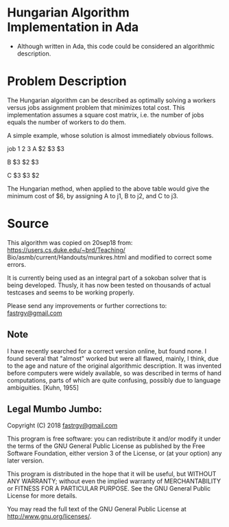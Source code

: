 
# Hungarian Algorithm Implementation in Ada

* Although written in Ada, this code could be considered an algorithmic description.


# Problem Description
The Hungarian algorithm can be described as optimally solving a workers versus jobs assignment problem that minimizes total cost.  This implementation assumes a square cost matrix, i.e. the number of jobs equals the number of workers to do them.

A simple example, whose solution is almost immediately obvious follows.

job	1	2	3
A	$2	$3	$3

B	$3	$2	$3

C	$3	$3	$2

The Hungarian method, when applied to the above table would give the minimum cost of $6, by assigning A to j1, B to j2, and C to j3.


# Source
This algorithm was copied on 20sep18 from:
https://users.cs.duke.edu/~brd/Teaching/
			Bio/asmb/current/Handouts/munkres.html
and modified to correct some errors.  

It is currently being used as an integral part of a sokoban solver that is being developed.  Thusly, it has now been tested on thousands of actual testcases and seems to be working properly.  

Please send any improvements or further corrections to:
<fastrgv@gmail.com>


## Note
I have recently searched for a correct version online, but found none.  I found several that "almost" worked but were all flawed, mainly, I think, due to the age and nature of the original algorithmic description.  It was invented before computers were widely available, so was described in terms of hand computations, parts of which are quite confusing, possibly due to language ambiguities. [Kuhn, 1955]


## Legal Mumbo Jumbo:

 Copyright (C) 2018  <fastrgv@gmail.com>

 This program is free software: you can redistribute it and/or modify
 it under the terms of the GNU General Public License as published by
 the Free Software Foundation, either version 3 of the License, or
 (at your option) any later version.

 This program is distributed in the hope that it will be useful,
 but WITHOUT ANY WARRANTY; without even the implied warranty of
 MERCHANTABILITY or FITNESS FOR A PARTICULAR PURPOSE.  See the
 GNU General Public License for more details.

 You may read the full text of the GNU General Public License
 at <http://www.gnu.org/licenses/>.

